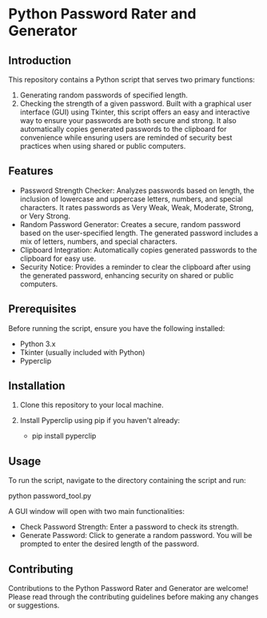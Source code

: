 # Python Password Rater and Generator
## Introduction
This repository contains a Python script that serves two primary functions:

1. Generating random passwords of specified length.
2. Checking the strength of a given password.
Built with a graphical user interface (GUI) using Tkinter, this script offers an easy and interactive way to ensure your passwords are both secure and strong. It also automatically copies generated passwords to the clipboard for convenience while ensuring users are reminded of security best practices when using shared or public computers.

## Features
- Password Strength Checker: Analyzes passwords based on length, the inclusion of lowercase and uppercase letters, numbers, and special characters. It rates passwords as Very Weak, Weak, Moderate, Strong, or Very Strong.
- Random Password Generator: Creates a secure, random password based on the user-specified length. The generated password includes a mix of letters, numbers, and special characters.
- Clipboard Integration: Automatically copies generated passwords to the clipboard for easy use.
- Security Notice: Provides a reminder to clear the clipboard after using the generated password, enhancing security on shared or public computers.
## Prerequisites
Before running the script, ensure you have the following installed:

- Python 3.x
- Tkinter (usually included with Python)
- Pyperclip
## Installation
1. Clone this repository to your local machine.

2. Install Pyperclip using pip if you haven't already:
    - pip install pyperclip
## Usage
To run the script, navigate to the directory containing the script and run:

python password_tool.py

A GUI window will open with two main functionalities:

- Check Password Strength: Enter a password to check its strength.
- Generate Password: Click to generate a random password. You will be prompted to enter the desired length of the password.
## Contributing
Contributions to the Python Password Rater and Generator are welcome! Please read through the contributing guidelines before making any changes or suggestions.
